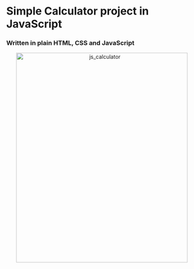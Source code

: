 # Simple Calculator project in JavaScript
### Written in plain HTML, CSS and JavaScript

<div align="center">
  <img width="452" height="554" alt="js_calculator" src="https://github.com/user-attachments/assets/a8c54e75-4a0f-464f-9985-7e7651e35b33" />
</div>
